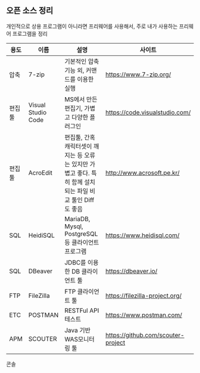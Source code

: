 ## 오픈 소스 정리

개인적으로 상용 프로그램이 아니라면 프리웨어를 사용해서, 
주로 내가 사용하는 프리웨어 프로그램을 정리

|용도|이름|설명|사이트|
|--|--|--|--|
|압축|7-zip|기본적인 압축 기능 외, 커맨드를 이용한 실행| https://www.7-zip.org/|
|편집툴|Visual Studio Code|MS에서 만든 편집기, 가볍고 다양한 플러그인|https://code.visualstudio.com/|
|편집툴|AcroEdit|편집툴, 간혹 캐릭터셋이 깨지는 등 오류는 있지만 가볍고 좋다. 특히 함께 설치되는 파일 비교 툴인 Diff도 좋음|http://www.acrosoft.pe.kr/|
|SQL|HeidiSQL|MariaDB, Mysql, PostgreSQL 등 클라이언트 프로그램|https://www.heidisql.com/|
|SQL|DBeaver|JDBC를 이용한 DB 클라이언트 툴|https://dbeaver.io/|
|FTP|FileZilla|FTP 클라이언트 툴|https://filezilla-project.org/|
|ETC|POSTMAN|RESTFul API 테스트|https://www.postman.com/|
|APM|SCOUTER|Java 기반 WAS모니터링 툴|https://github.com/scouter-project|


콘솔
